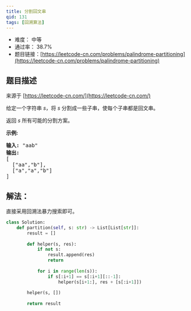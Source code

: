 ```yaml
---
title: 分割回文串
qid: 131
tags: [回溯算法]
---
```



- 难度： 中等
- 通过率： 38.7%
- 题目链接：[https://leetcode-cn.com/problems/palindrome-partitioning](https://leetcode-cn.com/problems/palindrome-partitioning)


## 题目描述

来源于 [https://leetcode-cn.com/](https://leetcode-cn.com/)

<p>给定一个字符串 <em>s</em>，将<em> s </em>分割成一些子串，使每个子串都是回文串。</p>

<p>返回 <em>s</em> 所有可能的分割方案。</p>

<p><strong>示例:</strong></p>

<pre><strong>输入:</strong>&nbsp;&quot;aab&quot;
<strong>输出:</strong>
[
  [&quot;aa&quot;,&quot;b&quot;],
  [&quot;a&quot;,&quot;a&quot;,&quot;b&quot;]
]</pre>


## 解法：

直接采用回溯法暴力搜索即可。

```python
class Solution:
    def partition(self, s: str) -> List[List[str]]:
        result = []
        
        def helper(s, res):
            if not s:
                result.append(res)
                return
                
            for i in range(len(s)):
                if s[:i+1] == s[:i+1][::-1]:
                    helper(s[i+1:], res + [s[:i+1]])
        
        helper(s, [])
        
        return result
```
